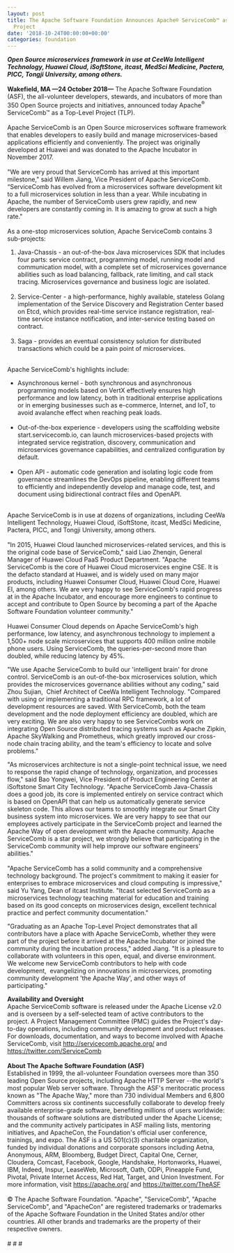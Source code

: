 ```yaml
---
layout: post
title: The Apache Software Foundation Announces Apache® ServiceComb™ as a Top-Level
  Project
date: '2018-10-24T00:00:00+00:00'
categories: foundation
---
```

<div><strong><em>Open Source microservices framework in use at CeeWa Intelligent Technology, Huawei Cloud, iSoftStone, itcast, MedSci Medicine, Pactera, PICC, Tongji University, among others.</em></strong></div> 
  <div><strong><br /></strong></div> 
  <div><strong>Wakefield, MA —24 October 2018—</strong> The Apache Software Foundation (ASF), the all-volunteer developers, stewards, and incubators of more than 350 Open Source projects and initiatives, announced today Apache<sup>®</sup> ServiceComb™ as a Top-Level Project (TLP).</div> 
  <div><br /></div> 
  <div>Apache ServiceComb is an Open Source microservices software framework that enables developers to easily build and manage microservices-based applications efficiently and conveniently. The project was originally developed at Huawei and was donated to the Apache Incubator in November 2017.</div> 
  <div><br /></div> 
  <div>&quot;We are very proud that ServiceComb has arrived at this important milestone,&quot; said Willem Jiang, Vice President of Apache ServiceComb. “ServiceComb has evolved from a microservices software development kit to a full microservices solution in less than a year. While incubating in Apache, the number of ServiceComb users grew rapidly, and new developers are constantly coming in. It is amazing to grow at such a high rate.&quot;</div> 
  <div><br /></div> 
  <div>As a one-stop microservices solution, Apache ServiceComb contains 3 sub-projects:</div> 
  <div> 
    <ol> 
      <li>Java-Chassis - an out-of-the-box Java microservices SDK that includes four parts: service contract, programming model, running model and communication model, with a complete set of microservices governance abilities such as load balancing, fallback, rate limiting, and call stack tracing. Microservices governance and business logic are isolated.<br /><br /></li> 
      <li>Service-Center - a high-performance, highly available, stateless Golang implementation of the Service Discovery and Registration Center based on Etcd, which provides real-time service instance registration, real-time service instance notification, and inter-service testing based on contract.<br /><br /></li> 
      <li>Saga - provides an eventual consistency solution for distributed transactions which could be a pain point of microservices.</li> 
    </ol> 
  </div> 
  <div><br /></div> 
  <div>Apache ServiceComb's highlights include:</div> 
  <div> 
    <ul> 
      <li>Asynchronous kernel - both synchronous and asynchronous programming models based on VertX effectively ensures high performance and low latency, both in traditional enterprise applications or in emerging businesses such as e-commerce, Internet, and IoT, to avoid avalanche effect when reaching peak loads.<br /><br /></li> 
      <li>Out-of-the-box experience - developers using the scaffolding website start.servicecomb.io, can launch microservices-based projects with integrated service registration, discovery, communication and microservices governance capabilities, and centralized configuration by default.<br /><br /></li> 
      <li>Open API - automatic code generation and isolating logic code from governance streamlines the DevOps pipeline, enabling different teams to efficiently and independently develop and manage code, test, and document using bidirectional contract files and OpenAPI.</li> 
    </ul> 
  </div> 
  <div><br /></div> 
  <div>Apache ServiceComb is in use at dozens of organizations, including CeeWa Intelligent Technology, Huawei Cloud, iSoftStone, itcast, MedSci Medicine, Pactera, PICC, and Tongji University, among others.</div> 
  <div><br /></div> 
  <div>&quot;In 2015, Huawei Cloud launched microservices-related services, and this is the original code base of ServiceComb,&quot; said Liao Zhenqin, General Manager of Huawei Cloud PaaS Product Department. &quot;Apache ServiceComb is the core of Huawei Cloud microservices engine CSE. It is the defacto standard at Huawei, and is widely used on many major products, including Huawei Consumer Cloud, Huawei Cloud Core, Huawei EI, among others. We are very happy to see ServiceComb's rapid progress at in the Apache Incubator, and encourage more engineers to continue to accept and contribute to Open Source by becoming a part of the Apache Software Foundation volunteer community.&quot;</div> 
  <div><br /></div> 
  <div>Huawei Consumer Cloud depends on Apache ServiceComb's high performance, low latency, and asynchronous technology to implement a 1,500+ node scale microservices that supports 400 million online mobile phone users. Using ServiceComb, the queries-per-second more than doubled, while reducing latency by 45%.</div> 
  <div> 
    <p>&quot;We use Apache ServiceComb to build our 'intelligent brain' for drone control. ServiceComb is an out-of-the-box microservices solution, which provides the microservices governance abilities without any coding,&quot; said Zhou Sujian,&nbsp; Chief Architect of CeeWa Intelligent Technology. &quot;Compared with using or implementing a traditional RPC framework, a lot of development resources are saved. With ServiceComb, both the team development and the node deployment efficiency are doubled, which are very exciting. We are also very happy to see ServiceCombs work on integrating Open Source distributed tracing systems such as Apache Zipkin, Apache SkyWalking and Prometheus, which greatly improved our cross-node chain tracing ability, and the team's efficiency to locate and solve problems.&quot;</p> 
  </div> 
  <div>&quot;As microservices architecture is not a single-point technical issue, we need to response the rapid change of technology, organization, and processes flow,&quot; said Bao Yongwei, Vice President of Product Engineering Center at iSoftstone Smart City Technology. &quot;Apache ServiceComb Java-Chassis does a good job, its core is implemented entirely on service contract which is based on OpenAPI that can help us automatically generate service skeleton code. This allows our teams to smoothly integrate our Smart City business system into microservices. We are very happy to see that our employees actively participate in the ServiceComb project and learned the Apache Way of open development with the Apache community. Apache ServiceComb is a star project, we strongly believe that participating in the ServiceComb community will help improve our software engineers' abilities.&quot;</div> 
  <div><br /></div> 
  <div>&quot;Apache ServiceComb has a solid community and a comprehensive technology background. The project's commitment to making it easier for enterprises to embrace microservices and cloud computing is impressive,&quot; said Yu Yang, Dean of itcast Institute. &quot;Itcast selected ServiceComb as a microservices technology teaching material for education and training based on its good concepts on microservices design, excellent technical practice and perfect community documentation.&quot;</div> 
  <div> 
    <p>&quot;Graduating as an Apache Top-Level Project demonstrates that all contributors have a place with Apache ServiceComb, whether they were part of the project before it arrived at the Apache Incubator or joined the community during the incubation process,&quot; added Jiang. &quot;It is a pleasure to collaborate with volunteers in this open, equal, and diverse environment. We welcome new ServiceComb contributors to help with code development,&nbsp; evangelizing on innovations in microservices, promoting community development 'the Apache Way', and other ways of participating.&quot;</p> 
  </div> 
  <div><strong>Availability and Oversight</strong></div> 
  <div>Apache ServiceComb software is released under the Apache License v2.0 and is overseen by a self-selected team of active contributors to the project. A Project Management Committee (PMC) guides the Project's day-to-day operations, including community development and product releases. For downloads, documentation, and ways to become involved with Apache ServiceComb, visit <a href="http://servicecomb.apache.org/">http://servicecomb.apache.org/</a> and <a href="https://twitter.com/ServiceComb">https://twitter.com/ServiceComb</a></div> 
  <div><br /></div> 
  <div><strong>About The Apache Software Foundation (ASF)</strong></div> 
  <div>Established in 1999, the all-volunteer Foundation oversees more than 350 leading Open Source projects, including Apache HTTP Server --the world's most popular Web server software. Through the ASF's meritocratic process known as &quot;The Apache Way,&quot; more than 730 individual Members and 6,800 Committers across six continents successfully collaborate to develop freely available enterprise-grade software, benefiting millions of users worldwide: thousands of software solutions are distributed under the Apache License; and the community actively participates in ASF mailing lists, mentoring initiatives, and ApacheCon, the Foundation's official user conference, trainings, and expo. The ASF is a US 501(c)(3) charitable organization, funded by individual donations and corporate sponsors including Aetna, Anonymous, ARM, Bloomberg, Budget Direct, Capital One, Cerner, Cloudera, Comcast, Facebook, Google, Handshake, Hortonworks, Huawei, IBM, Indeed, Inspur, LeaseWeb, Microsoft, Oath, ODPi, Pineapple Fund, Pivotal, Private Internet Access, Red Hat, Target, and Union Investment. For more information, visit <a href="https://apache.org/">https://apache.org/</a> and <a href="https://twitter.com/TheASF">https://twitter.com/TheASF</a></div> 
  <div><br /></div> 
  <div>© The Apache Software Foundation. &quot;Apache&quot;, &quot;ServiceComb&quot;, &quot;Apache ServiceComb&quot;, and &quot;ApacheCon&quot; are registered trademarks or trademarks of the Apache Software Foundation in the United States and/or other countries. All other brands and trademarks are the property of their respective owners.</div> 
  <div><br /></div> 
  <div># # #</div>
